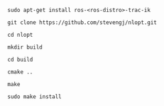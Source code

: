 ```sudo apt-get install ros-<ros-distro>-trac-ik```


```git clone https://github.com/stevengj/nlopt.git```

```cd nlopt```

```mkdir build```

```cd build```

```cmake ..```

```make```

```sudo make install```
